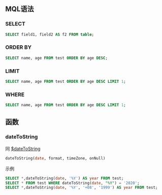 ## MQL语法

### SELECT

```sql
SELECT field1, field2 AS f2 FROM table;
```

### ORDER BY

```sql
SELECT name, age FROM test ORDER BY age DESC;
```

### LIMIT

```sql
SELECT name, age FROM test ORDER BY age DESC LIMIT 1;
```

### WHERE

```sql
SELECT name, age FROM test ORDER BY age DESC LIMIT 1;
```



## 函数

### dateToString

同 [$dateToString](https://docs.mongodb.com/manual/reference/operator/aggregation/dateToString/#exp._S_dateToString)

```sql
dateToString(date, format, timeZone, onNull)
```

示例

```sql
SELECT *,dateToString(date, '%Y') AS year FROM test;
SELECT * FROM test WHERE dateToString(date, "%Y") = '2020';
SELECT *,dateToString(date, '%Y', '+08', '1999') AS year FROM test;
```

